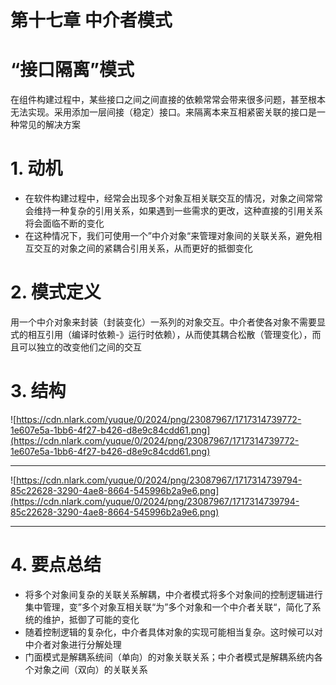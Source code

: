 # 第十七章 中介者模式

# “接口隔离”模式

在组件构建过程中，某些接口之间之间直接的依赖常常会带来很多问题，甚至根本无法实现。采用添加一层间接（稳定）接口。来隔离本来互相紧密关联的接口是一种常见的解决方案

# 1. 动机

- 在软件构建过程中，经常会出现多个对象互相关联交互的情况，对象之间常常会维持一种复杂的引用关系，如果遇到一些需求的更改，这种直接的引用关系将会面临不断的变化
- 在这种情况下，我们可使用一个”中介对象“来管理对象间的关联关系，避免相互交互的对象之间的紧耦合引用关系，从而更好的抵御变化

# 2. 模式定义

用一个中介对象来封装（封装变化）一系列的对象交互。中介者使各对象不需要显式的相互引用（编译时依赖-》运行时依赖），从而使其耦合松散（管理变化），而且可以独立的改变他们之间的交互

# 3. 结构

![https://cdn.nlark.com/yuque/0/2024/png/23087967/1717314739772-1e607e5a-1bb6-4f27-b426-d8e9c84cdd61.png](https://cdn.nlark.com/yuque/0/2024/png/23087967/1717314739772-1e607e5a-1bb6-4f27-b426-d8e9c84cdd61.png)

---

![https://cdn.nlark.com/yuque/0/2024/png/23087967/1717314739794-85c22628-3290-4ae8-8664-545996b2a9e6.png](https://cdn.nlark.com/yuque/0/2024/png/23087967/1717314739794-85c22628-3290-4ae8-8664-545996b2a9e6.png)

---

# 4. 要点总结

- 将多个对象间复杂的关联关系解耦，中介者模式将多个对象间的控制逻辑进行集中管理，变”多个对象互相关联“为”多个对象和一个中介者关联“，简化了系统的维护，抵御了可能的变化
- 随着控制逻辑的复杂化，中介者具体对象的实现可能相当复杂。这时候可以对中介者对象进行分解处理
- 门面模式是解耦系统间（单向）的对象关联关系；中介者模式是解耦系统内各个对象之间（双向）的关联关系